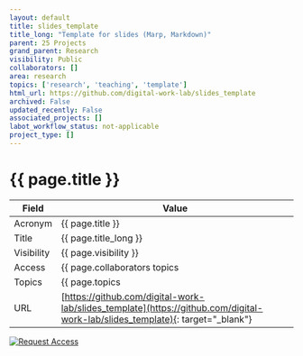 ```yaml
---
layout: default
title: slides_template
title_long: "Template for slides (Marp, Markdown)"
parent: 25 Projects
grand_parent: Research
visibility: Public
collaborators: []
area: research
topics: ['research', 'teaching', 'template']
html_url: https://github.com/digital-work-lab/slides_template
archived: False
updated_recently: False
associated_projects: []
labot_workflow_status: not-applicable
project_type: []
---
```


# {{ page.title }}

Field               | Value
------------------- | ----------------------------------
Acronym             | {{ page.title }}
Title               | {{ page.title_long }}
Visibility          | {{ page.visibility }}
Access              | {{ page.collaborators topics | join: ", "}}
Topics              | {{ page.topics | join: ", " }}
URL                 | [https://github.com/digital-work-lab/slides_template](https://github.com/digital-work-lab/slides_template){: target="_blank"}

[![Request Access](https://img.shields.io/badge/Request-Access-blue?style=for-the-badge)](https://github.com/digital-work-lab/handbook/issues/new?assignees=geritwagner&labels=access+request&template=request-repo-access.md&title=%5BAccess+Request%5D+Request+for+access+to+repository)
